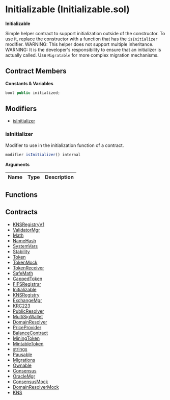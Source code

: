 ﻿# Initializable (Initializable.sol)

**Initializable**

Simple helper contract to support initialization outside of the constructor.
To use it, replace the constructor with a function that has the
`isInitializer` modifier.
WARNING: This helper does not support multiple inheritance.
WARNING: It is the developer's responsibility to ensure that an initializer
is actually called.
Use `Migratable` for more complex migration mechanisms.

## Contract Members
**Constants & Variables**

```js
bool public initialized;
```

## Modifiers

- [isInitializer](#isinitializer)

### isInitializer

Modifier to use in the initialization function of a contract.

```js
modifier isInitializer() internal
```

**Arguments**

| Name        | Type           | Description  |
| ------------- |------------- | -----|

## Functions

## Contracts

- [KNSRegistryV1](KNSRegistryV1.md)
- [ValidatorMgr](ValidatorMgr.md)
- [Math](Math.md)
- [NameHash](NameHash.md)
- [SystemVars](SystemVars.md)
- [Stability](Stability.md)
- [Token](Token.md)
- [TokenMock](TokenMock.md)
- [TokenReceiver](TokenReceiver.md)
- [SafeMath](SafeMath.md)
- [CappedToken](CappedToken.md)
- [FIFSRegistrar](FIFSRegistrar.md)
- [Initializable](Initializable.md)
- [KNSRegistry](KNSRegistry.md)
- [ExchangeMgr](ExchangeMgr.md)
- [KRC223](KRC223.md)
- [PublicResolver](PublicResolver.md)
- [MultiSigWallet](MultiSigWallet.md)
- [DomainResolver](DomainResolver.md)
- [PriceProvider](PriceProvider.md)
- [BalanceContract](BalanceContract.md)
- [MiningToken](MiningToken.md)
- [MintableToken](MintableToken.md)
- [strings](strings.md)
- [Pausable](Pausable.md)
- [Migrations](Migrations.md)
- [Ownable](Ownable.md)
- [Consensus](Consensus.md)
- [OracleMgr](OracleMgr.md)
- [ConsensusMock](ConsensusMock.md)
- [DomainResolverMock](DomainResolverMock.md)
- [KNS](KNS.md)
